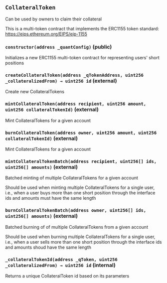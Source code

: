## `CollateralToken`

Can be used by owners to claim their collateral


This is a multi-token contract that implements the ERC1155 token standard:
https://eips.ethereum.org/EIPS/eip-1155


### `constructor(address _quantConfig)` (public)

Initializes a new ERC1155 multi-token contract for representing
users' short positions




### `createCollateralToken(address _qTokenAddress, uint256 _collateralizedFrom) → uint256 id` (external)

Create new CollateralTokens




### `mintCollateralToken(address recipient, uint256 amount, uint256 collateralTokenId)` (external)

Mint CollateralTokens for a given account




### `burnCollateralToken(address owner, uint256 amount, uint256 collateralTokenId)` (external)

Mint CollateralTokens for a given account




### `mintCollateralTokenBatch(address recipient, uint256[] ids, uint256[] amounts)` (external)

Batched minting of multiple CollateralTokens for a given account


Should be used when minting multiple CollateralTokens for a single user,
i.e., when a user buys more than one short position through the interface
ids and amounts must have the same length

### `burnCollateralTokenBatch(address owner, uint256[] ids, uint256[] amounts)` (external)

Batched burning of of multiple CollateralTokens from a given account


Should be used when burning multiple CollateralTokens for a single user,
i.e., when a user sells more than one short position through the interface
ids and amounts shoud have the same length

### `_collateralTokenId(address _qToken, uint256 _collateralizedFrom) → uint256 id` (internal)



Returns a unique CollateralToken id based on its parameters



